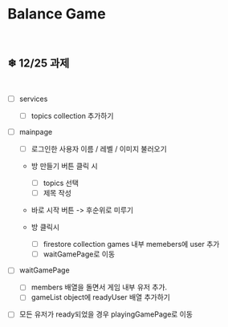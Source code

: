 # Balance Game

<br/>

## ❄ 12/25 과제

<br/>

- [ ] services

  - [ ] topics collection 추가하기

- [ ] mainpage

  - [ ] 로그인한 사용자 이름 / 레벨 / 이미지 불러오기

  - 방 만들기 버튼 클릭 시
    - [ ] topics 선택
    - [ ] 제목 작성
  - 바로 시작 버튼 -> 후순위로 미루기

  - 방 클릭시
    - [ ] firestore collection games 내부 memebers에 user 추가
    - [ ] waitGamePage로 이동

- [ ] waitGamePage
  - [ ] members 배열을 돌면서 게임 내부 유저 추가.
  - [ ] gameList object에 readyUser 배열 추가하기
- [ ] 모든 유저가 ready되었을 경우 playingGamePage로 이동
